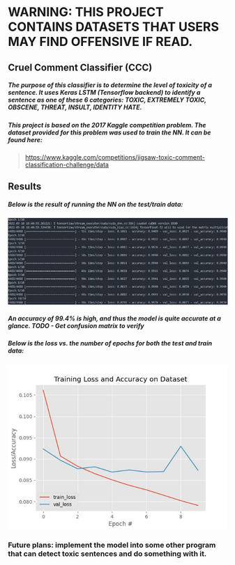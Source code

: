 # WARNING: THIS PROJECT CONTAINS DATASETS THAT USERS MAY FIND OFFENSIVE IF READ.

## Cruel Comment Classifier (CCC)
##### The purpose of this classifier is to determine the level of toxicity of a sentence. It uses Keras LSTM (Tensorflow backend) to identify a sentence as one of these 6 categories: **TOXIC, EXTREMELY TOXIC, OBSCENE, THREAT, INSULT, IDENTITY HATE**. 

##### This project is based on the 2017 Kaggle competition problem. The dataset provided for this problem was used to train the NN. It can be found here: 

> https://www.kaggle.com/competitions/jigsaw-toxic-comment-classification-challenge/data

## Results
##### Below is the result of running the NN on the test/train data:

![train results](10epochs_result.jpg)
##### An accuracy of 99.4% is high, and thus the model is quite accurate at a glance. TODO - Get confusion matrix to verify

##### Below is the loss vs. the number of epochs for both the test and train data: 
![train loss and accuracy](Training_Loss_and_Accuracy.jpg)

### **Future plans:** implement the model into some other program that can detect toxic sentences and do something with it.

